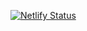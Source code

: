 [![Netlify Status](https://api.netlify.com/api/v1/badges/d6ba0488-6c48-4fc9-89dd-1e129366c0e3/deploy-status)](https://app.netlify.com/sites/bentleydavis/deploys)
